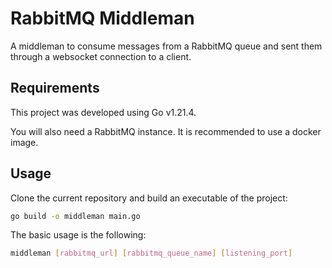 # RabbitMQ Middleman

A middleman to consume messages from a RabbitMQ queue and sent them through a websocket connection to a client.

## Requirements

This project was developed using Go v1.21.4.

You will also need a RabbitMQ instance. It is recommended to use a docker image.

## Usage

Clone the current repository and build an executable of the project:

```sh
go build -o middleman main.go
```

The basic usage is the following:

```sh
middleman [rabbitmq_url] [rabbitmq_queue_name] [listening_port]
```
